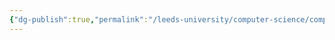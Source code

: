 ```yaml
---
{"dg-publish":true,"permalink":"/leeds-university/computer-science/compulsory-modules/intro-to-discrete-mathematics/intro-to-discrete-mathematics/"}
---
```


